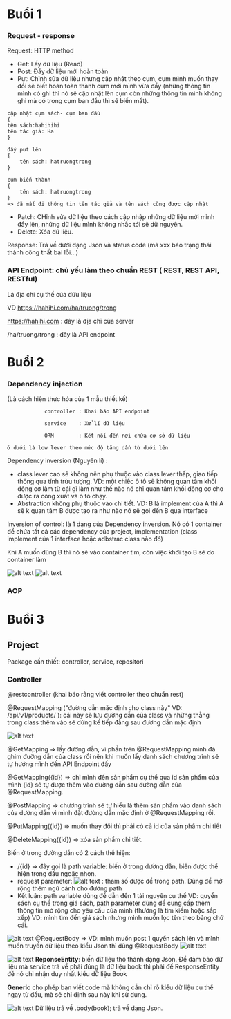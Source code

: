 # Buổi 1
### Request - response
Request: HTTP method
* Get: Lấy dữ liệu (Read)
* Post: Đẩy dữ liệu mới hoàn toàn
* Put: Chỉnh sửa dữ liệu nhưng cập nhật theo cụm, cụm mình muốn thay đổi sẽ biết hoàn toàn thành cụm mới mình vừa đẩy (những thông tin mình có ghi thì nó sẽ cập nhật lên cụm còn những thông tin mình không ghi mà có trong cụm ban đầu thì sẽ biến mất).
```
cập nhật cụm sách- cụm ban đầu
{
tên sách:hahihihi
tên tác giả: Ha 
}
```
```
đẩy put lên
{
    tên sách: hatruongtrong 
}
```
```
cụm biến thành
{
    tên sách: hatruongtrong
}
=> đã mất đi thông tin tên tác giả và tên sách cũng được cập nhật
```
* Patch: CHỉnh sửa dữ liệu theo cách cập nhập những dữ liệu mới mình đẩy lên, những dữ liệu mình không nhắc tới sẽ dữ nguyên.
* Delete: Xóa dữ liệu.

Response: Trả về dưới dạng Json và status code (mã xxx báo trạng thái thành công thất bại lỗi...)

### API Endpoint: chủ yếu làm theo chuẩn REST ( REST, REST API, RESTful)
 Là địa chỉ cụ thể của dữu liệu 

 VD https://hahihi.com/ha/truong/trong

 https://hahihi.com : đây là địa chỉ của server
  
/ha/truong/trong : đây là API endpoint


# Buổi 2
### Dependency injection
(Là cách hiện thực hóa của 1 mẫu thiết kế) 
```
            controller : Khai báo API endpoint

            service    : Xử lí dữ liệu

            ORM        : Kết nối đến nơi chứa cơ sở dữ liệu 

ở dưới là low lever theo mức độ tăng dần từ dưới lên 
```
Dependency inversion (Nguyên lí) : 
* class lever cao sẽ không nên phụ thuộc vào class lever thấp, giao tiếp thông qua tính trừu tượng.
VD: một chiếc ô tô sẽ không quan tâm khối động cơ làm từ cái gì làm như thế nào nó chỉ quan tâm khối động cơ cho được ra công xuất và ô tô chạy.
* Abstraction không phụ thuộc vào chi tiết.
VD: B là implement của A thì A sẽ k quan tâm B được tạo ra như nào nó sẽ gọi đến B qua interface 

Inversion of control: là 1 dạng của Dependency inversion. Nó có 1 container để chứa tất cả các dependency của project, implementation (class implement của 1 interface hoặc adbstrac class nào đó) 
 
Khi A muốn dùng B thì nó sẽ vào container tìm, còn việc khởi tạo B sẽ do container làm

![alt text](image-1.png)
![alt text](image-2.png)
### AOP

# Buổi 3
## Project
Package cần thiết: controller, service, repositori 
### Controller 
@restcontroller (khai báo rằng viết controller theo chuẩn rest)

@RequestMapping ("đường dẫn mặc định cho class này" VD: /api/v1/products/ ): cái này sẽ lưu đường dẫn của class và những thằng trong class thêm vào sẽ dứng kế tiếp đằng sau đường dẫn mặc định  

![alt text](image-4.png)

@GetMapping => lấy đường dẫn, vì phần trên @RequestMapping mình đã ghim đường dẫn của class rồi nên khi muốn lấy danh sách chương trình sẽ tự hướng mình đến API Endpoint đấy

@GetMapping({id}) => chỉ mình đến sản phẩm cụ thể qua id sản phẩm của mình {id} sẽ tự được thêm vào đường dẫn sau đường dẫn của @RequestMapping.

@PostMapping => chương trình sẽ tự hiểu là thêm sản phẩm vào danh sách của dường dẫn vì mình đặt đường dẫn mặc định ở @RequestMapping rồi.

@PutMapping({id}) => muốn thay đổi thì phải có cả id của sản phẩm chi tiết 

@DeleteMapping({id}) => xóa sản phẩm chi tiết.

Biến ở trong đường dẫn có 2 cách thể hiện:
* /{id} => đây gọi là path variable: biến ở trong dường dẫn, biến được thể hiện trong dấu ngoặc nhọn.
* request parameter: ![alt text](image-5.png) : tham số được để trong path. Dùng để mở rộng thêm ngữ cảnh cho đường path 
* Kết luận: path variable dùng để dẫn đến 1 tài nguyên cụ thể VD: quyển sách cụ thể trong giá sách, path parameter dùng để cung cấp thêm thông tin mở rộng cho yêu cầu của mình (thường là tìm kiếm hoặc sắp xếp) VD: mình tìm đến giá sách nhưng mình muốn lọc tên theo bảng chữ cái. 


![alt text](image-6.png)
@RequestBody => VD: mình muốn post 1 quyển sách lên và mình muốn truyền dữ liệu theo kiểu Json thì dùng @RequestBody 
![alt text](image-7.png)

![alt text](image-10.png)  **ReponseEntity**: biến dữ liệu thô thành dạng Json. Để đảm bảo dữ liệu mà service trả về phải đúng là dữ liệu book thì phải để ResponseEntity<Book> để nó chỉ nhận duy nhất  kiểu dữ liệu Book 

 **Generic**
 cho phép bạn viết code mà không cần chỉ rõ kiểu dữ liệu cụ thể ngay từ đầu, mà sẽ chỉ định sau này khi sử dụng.


![alt text](image-11.png) Dữ liệu trả về .body(book); trả về dạng Json.
